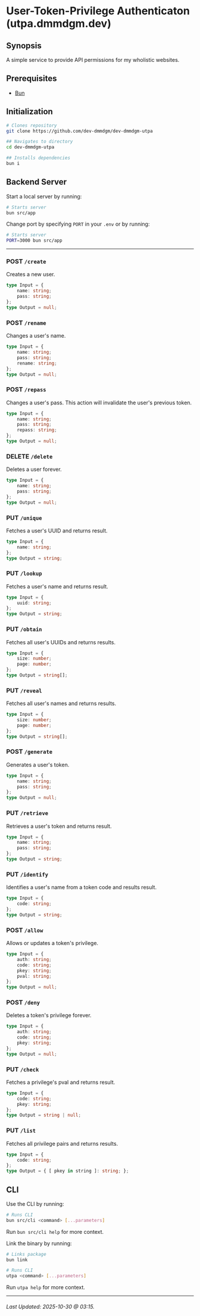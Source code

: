 # User-Token-Privilege Authenticaton (utpa.dmmdgm.dev)

## Synopsis
A simple service to provide API permissions for my wholistic websites.

## Prerequisites
- [Bun](https://bun.com/)

## Initialization
```sh
# Clones repository
git clone https://github.com/dev-dmmdgm/dev-dmmdgm-utpa

## Navigates to directory
cd dev-dmmdgm-utpa

## Installs dependencies
bun i
```

## Backend Server
Start a local server by running:
```sh
# Starts server
bun src/app
```

Change port by specifying `PORT` in your `.env` or by running:
```sh
# Starts server
PORT=3000 bun src/app
```

---

### POST `/create`
Creates a new user.
```ts
type Input = {
    name: string;
    pass: string;
};
type Output = null;
```

### POST `/rename`
Changes a user's name.
```ts
type Input = {
    name: string;
    pass: string;
    rename: string;
};
type Output = null;
```

### POST `/repass`
Changes a user's pass. This action will invalidate the user's previous token.
```ts
type Input = {
    name: string;
    pass: string;
    repass: string;
};
type Output = null;
```

### DELETE `/delete`
Deletes a user forever.
```ts
type Input = {
    name: string;
    pass: string;
};
type Output = null;
```

### PUT `/unique`
Fetches a user's UUID and returns result.
```ts
type Input = {
    name: string;
};
type Output = string;
```

### PUT `/lookup`
Fetches a user's name and returns result.
```ts
type Input = {
    uuid: string;
};
type Output = string;
```

### PUT `/obtain`
Fetches all user's UUIDs and returns results.
```ts
type Input = {
    size: number;
    page: number;
};
type Output = string[];
```

### PUT `/reveal`
Fetches all user's names and returns results.
```ts
type Input = {
    size: number;
    page: number;
};
type Output = string[];
```

### POST `/generate`
Generates a user's token.
```ts
type Input = {
    name: string;
    pass: string;
};
type Output = null;
```

### PUT `/retrieve`
Retrieves a user's token and returns result.
```ts
type Input = {
    name: string;
    pass: string;
};
type Output = string;
```

### PUT `/identify`
Identifies a user's name from a token code and results result.
```ts
type Input = {
    code: string;
};
type Output = string;
```

### POST `/allow`
Allows or updates a token's privilege.
```ts
type Input = {
    auth: string;
    code: string;
    pkey: string;
    pval: string;
};
type Output = null;
```

### POST `/deny`
Deletes a token's privilege forever.
```ts
type Input = {
    auth: string;
    code: string;
    pkey: string;
};
type Output = null;
```

### PUT `/check`
Fetches a privilege's pval and returns result.
```ts
type Input = {
    code: string;
    pkey: string;
};
type Output = string | null;
```

### PUT `/list`
Fetches all privilege pairs and returns results.
```ts
type Input = {
    code: string;
};
type Output = { [ pkey in string ]: string; };
```

## CLI
Use the CLI by running:
```sh
# Runs CLI
bun src/cli <command> [...parameters]
```

Run `bun src/cli help` for more context.

Link the binary by running:
```sh
# Links package
bun link

# Runs CLI
utpa <command> [...parameters]
```

Run `utpa help` for more context.

---

###### Last Updated: 2025-10-30 @ 03:15.
